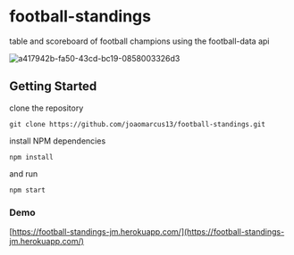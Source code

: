 # football-standings

table and scoreboard of football champions using the football-data api

![a417942b-fa50-43cd-bc19-0858003326d3](https://user-images.githubusercontent.com/47799418/144770332-1b2d7113-f398-446f-bcd8-349d8ca3204d.jpg)


## Getting Started

clone the repository

`git clone https://github.com/joaomarcus13/football-standings.git`

install NPM dependencies

`npm install`

and run

`npm start`

### Demo 

[https://football-standings-jm.herokuapp.com/](https://football-standings-jm.herokuapp.com/)
